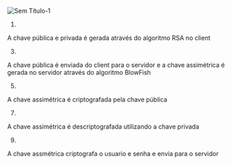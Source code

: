 ![Sem Título-1](https://github.com/PedroVictorAndreoli/RSA/assets/114033109/371a54fb-f8ce-4149-a4a8-b69397b28006)


1)
A chave pública e privada é gerada através do algoritmo RSA no client



3)
A chave pública é enviada do client para o servidor e a chave assimétrica é gerada no servidor através do algoritmo BlowFish



5)
A chave assimétrica é criptografada pela chave pública


7)
A chave assimétrica é descriptografada utilizando a chave privada



9)
A chave assmétrica criptografa o usuario e senha e envia para o servidor
